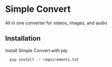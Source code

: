 # Simple Convert
All in one converter for videos, images, and audio

## Installation
Install Simple Convert with pip
```bash
  pip install -r requirements.txt
```
